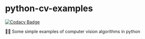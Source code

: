 # python-cv-examples

[![Codacy Badge](https://api.codacy.com/project/badge/Grade/996e0f7e646f4b58acc1cd9826dccdbe)](https://www.codacy.com/app/snakes-in-the-box/python-cv-examples?utm_source=github.com&utm_medium=referral&utm_content=sonyccd/python-cv-examples&utm_campaign=badger)

:eyes::snake: Some simple examples of computer vision algorithms in python
